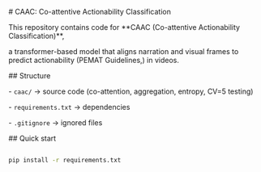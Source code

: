 \# CAAC: Co-attentive Actionability Classification



This repository contains code for \*\*CAAC (Co-attentive Actionability Classification)\*\*, 

a transformer-based model that aligns narration and visual frames to predict actionability (PEMAT Guidelines,) in videos.



\## Structure

\- `caac/` → source code (co-attention, aggregation, entropy, CV=5 testing)

\- `requirements.txt` → dependencies

\- `.gitignore` → ignored files



\## Quick start

```bash

pip install -r requirements.txt





